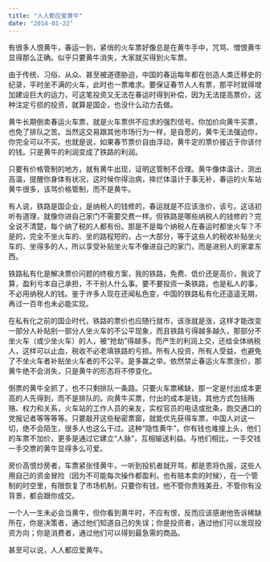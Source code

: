 ```yaml
---
title: "人人都应爱黄牛"
date: "2014-01-22"
---
```


有很多人恨黄牛，春运一到，紧俏的火车票好像总是在黄牛手中，咒骂、憎恨黄牛显得那么正确。似乎只要黄牛消失，大家就买得到火车票。

由于传统、习俗、从众、甚至被道德胁迫，中国的春运每年都在创造人类迁移史的纪录，平时坐不满的火车，此时也一票难求。要保证春节人人有票，那平时就得增加建设巨大的运力，可这笔投资又无法在春运时得到补偿，因为无法提高票价，这种注定亏损的投资，就算是国企，也没什么动力去做。

黄牛长期倒卖春运火车票，就是火车票供不应求的强烈信号。你加价向黄牛买票，也免了排队之苦。当然这交易跟其他市场行为一样，是自愿的，黄牛无法强迫你，你完全可以不买。也就是说，如果春节票价自由浮动，黄牛定的票价接近于你该付的钱。只是黄牛的利润变成了铁路的利润。

只要有价格管制的地方，就有黄牛出现，证明这管制不合理。黄牛像体温计，测出高温，提醒你身体有状况，这时候你得治病，摔烂体温计于事无补，春运的火车站黄牛很多，该骂价格管制，而不是黄牛。

有人说，铁路是国企业，是纳税人的钱修的，春运就是不应该涨价，该亏。这话初听有道理，就像你进自己家门不需要交费一样。但铁路是哪些纳税人的钱修的？完全说不清楚，每个纳了税的人都有份。那是不是每个纳税人在春运时都坐火车？不是的，完全不坐火车的、坐的路程短的，占一大部分，等于这些人的税收补贴坐火车的、坐得多的人，所以享受补贴坐火车不像进自己的家门，而是进别人的家拿东西。

铁路私有化是解决票价问题的终极方案，我的铁路，免费、低价还是高价，我说了算，盈利亏本自己承担，不干别人什么事。要不要投资一条铁路，也是私人的事，不必用纳税人的钱。鉴于许多人现在还闻私色变，中国的铁路私有化还遥遥无期，再过一百年也未必能实现。

在私有化之前的国企时代，铁路的票价也应随行就市，该涨就是涨，这样才能改变一部分人补贴别一部分人坐火车的不公平现象，而且铁路亏得越多越久，那部分不坐火车（或少坐火车）的人，被“抢劫”得越多。而产生的利润上交，还给全体纳税人，这样可以止血，税收不必老填铁路的亏损。所有人投资，所有人受益，也避免了不坐火车者补贴坐火车者的不公平。是多赢之举。依然禁止春运火车票涨价，那黄牛绝不会消失，只是黄牛的形态将不停变化。

倒票的黄牛全抓了，也不只剩排队一条路。只要火车票稀缺，那一定是付出成本更高的人先得到，而不是排队的。向黄牛买票，付出的成本是钱，其他方式包括贿赂、权力和关系，火车站的工作人员的亲友，实权官员的电话或批条，跑交通口的党报记者等等等等。只要敲开这些秘密票窗，就能优先获得车票，中国人对这一切，绝不会陌生，很多人也这么干过。这种“隐性黄牛”，你有钱也难接上头，他们的车票不加价，更多是通过它建立“人脉”，互相输送利益。与他们相比，一手交钱一手交票的黄牛显得多么可爱。

房价高恨炒房者，车票紧张怪黄牛，一听到投机者就开骂，都是恩将仇报，这些人用自己的资金冒险（因为不可能每次操作都盈利，也有赔本卖的时候），在一个管制的时空里，有限恢复了市场机制，只要你有钱，他不管你贵贱美丑，不管你有没背景，都会跟你成交。

一个人一生未必会当黄牛，但你看到黄牛时，不应有恨，反而应该感谢他告诉稀缺所在，你是决策者，通过他们知道自己的失误；你是投资者，通过他们可以发现投资方向；你是消费者，通过他们可以得到最急需的商品。

甚至可以说，人人都应爱黄牛。

